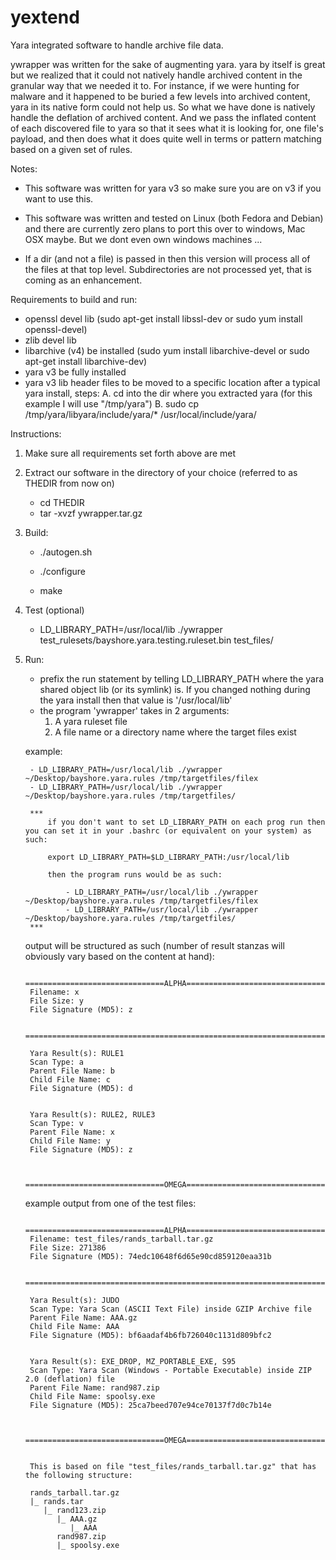 yextend
=======

Yara integrated software to handle archive file data.

ywrapper was written for the sake of augmenting yara. yara by itself is great but we realized that it could not natively handle archived content in the granular way that we needed it to.
For instance, if we were hunting for malware and it happened to be buried a few levels into archived content, yara in its native form could not help us. So what we have done is natively handle the
deflation of archived content. And we pass the inflated content of each discovered file to yara so that it sees what it is looking for, one file's payload, and then does what it does quite well in terms
or pattern matching based on a given set of rules.


Notes:

- This software was written for yara v3 so make sure you are on v3 if you want to use this.

- This software was written and tested on Linux (both Fedora and Debian) and there are currently zero plans to port this over to windows, Mac OSX maybe. But we dont even own windows machines ...

- If a dir (and not a file) is passed in then this version will process all of the files at that top level. Subdirectories are not processed yet, that is coming as an enhancement.


Requirements to build and run:

- openssl devel lib (sudo apt-get install libssl-dev or sudo yum install openssl-devel)
- zlib devel lib
- libarchive (v4) be installed (sudo yum install libarchive-devel or sudo apt-get install libarchive-dev)
- yara v3 be fully installed
- yara v3 lib header files to be moved to a specific location after a typical yara install, steps:
	A. cd into the dir where you extracted yara (for this example I will use "/tmp/yara")
	B. sudo cp /tmp/yara/libyara/include/yara/* /usr/local/include/yara/


Instructions:

1. Make sure all requirements set forth above are met

2. Extract our software in the directory of your choice (referred to as THEDIR from now on)

	- cd THEDIR
	- tar -xvzf ywrapper.tar.gz

3. Build:

	- ./autogen.sh
	
	- ./configure
	
	- make
		
4. Test (optional)

	- LD_LIBRARY_PATH=/usr/local/lib ./ywrapper test_rulesets/bayshore.yara.testing.ruleset.bin test_files/

5. Run:

	- prefix the run statement by telling LD_LIBRARY_PATH where the yara shared object lib (or its symlink) is. If you changed nothing during the yara install then that value is '/usr/local/lib'
	- the program 'ywrapper' takes in 2 arguments:
		1. A yara ruleset file
		2. A file name or a directory name where the target files exist
	
	example:
	
		- LD_LIBRARY_PATH=/usr/local/lib ./ywrapper ~/Desktop/bayshore.yara.rules /tmp/targetfiles/filex
		- LD_LIBRARY_PATH=/usr/local/lib ./ywrapper ~/Desktop/bayshore.yara.rules /tmp/targetfiles/
		
		*** 
			if you don't want to set LD_LIBRARY_PATH on each prog run then you can set it in your .bashrc (or equivalent on your system) as such:
		
			export LD_LIBRARY_PATH=$LD_LIBRARY_PATH:/usr/local/lib
			
			then the program runs would be as such:
	
				- LD_LIBRARY_PATH=/usr/local/lib ./ywrapper ~/Desktop/bayshore.yara.rules /tmp/targetfiles/filex
				- LD_LIBRARY_PATH=/usr/local/lib ./ywrapper ~/Desktop/bayshore.yara.rules /tmp/targetfiles/			
		***
		
		
	output will be structured as such (number of result stanzas will obviously vary based on the content at hand):
	
		===============================ALPHA===================================
		Filename: x
		File Size: y
		File Signature (MD5): z

		=======================================================================

		Yara Result(s): RULE1
		Scan Type: a
		Parent File Name: b
		Child File Name: c
		File Signature (MD5): d
		
		
		Yara Result(s): RULE2, RULE3
		Scan Type: v
		Parent File Name: x
		Child File Name: y
		File Signature (MD5): z


		===============================OMEGA===================================
		
		
	example output from one of the test files:
	
		===============================ALPHA===================================
		Filename: test_files/rands_tarball.tar.gz
		File Size: 271386
		File Signature (MD5): 74edc10648f6d65e90cd859120eaa31b
		
		=======================================================================
		
		Yara Result(s): JUDO
		Scan Type: Yara Scan (ASCII Text File) inside GZIP Archive file
		Parent File Name: AAA.gz
		Child File Name: AAA
		File Signature (MD5): bf6aadaf4b6fb726040c1131d809bfc2
		
		
		Yara Result(s): EXE_DROP, MZ_PORTABLE_EXE, S95
		Scan Type: Yara Scan (Windows - Portable Executable) inside ZIP 2.0 (deflation) file
		Parent File Name: rand987.zip
		Child File Name: spoolsy.exe
		File Signature (MD5): 25ca7beed707e94ce70137f7d0c7b14e
		
		
		===============================OMEGA===================================
		
		
		This is based on file "test_files/rands_tarball.tar.gz" that has the following structure:
		
		rands_tarball.tar.gz
		|_ rands.tar
		   |_ rand123.zip
		      |_ AAA.gz
		         |_ AAA
		      rand987.zip
		      |_ spoolsy.exe
		
